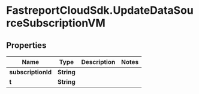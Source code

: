 # FastreportCloudSdk.UpdateDataSourceSubscriptionVM

## Properties

Name | Type | Description | Notes
------------ | ------------- | ------------- | -------------
**subscriptionId** | **String** |  | 
**t** | **String** |  | 



